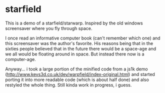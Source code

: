 # starfield

This is a demo of a starfield/starwarp. Inspired by the old windows screensaver where you fly through space.

I once read an informative computer book (can't remember which one) and this screensaver was the author's favorite. His reasons being that in the sixties people believed that in the future there would be a space-age and we all would be floating around in space. But instead there now is a computer-age.

Anyway... i took a large portion of the minified code from a js1k demo (http://www.kevs3d.co.uk/dev/warpfield/index-original.html) and started porting it into more readable code (which is about half done) and also restyled the whole thing. Still kinda work in progress, i guess.

